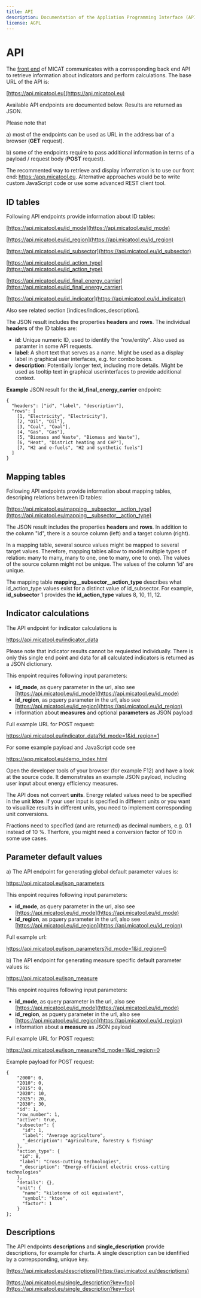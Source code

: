 ```yaml
---
title: API
description: Documentation of the Appliation Programming Interface (API)
license: AGPL
---
```


<!--
© 2023 Fraunhofer-Gesellschaft e.V., München

SPDX-License-Identifier: AGPL-3.0-or-later
-->

# API

The [front end](https://app.micatool.eu) of MICAT communicates with a corresponding back end API to retrieve
information about indicators and perform calculations. The base URL of the API is:

[https://api.micatool.eu](https://api.micatool.eu)

Available API endpoints are documented below. Results are returned as JSON. 

Please note that

a) most of the endpoints can be used as URL in the address bar of a browser (**GET** request).

b) some of the endpoints require to pass additional information in terms of a payload / request body (**POST** request).

The recommented way to retrieve and display information is to use our front end: [https::/app.micatool.eu](https://app.micatool.eu).
Alternative approaches would be to write custom JavaScript code or use some advanced REST client tool.   


## ID tables

Following API endpoints provide information about ID tables:

[https://api.micatool.eu/id_mode](https://api.micatool.eu/id_mode)

[https://api.micatool.eu/id_region](https://api.micatool.eu/id_region)

[https://api.micatool.eu/id_subsector](https://api.micatool.eu/id_subsector)

[https://api.micatool.eu/id_action_type](https://api.micatool.eu/id_action_type)

[https://api.micatool.eu/id_final_energy_carrier](https://api.micatool.eu/id_final_energy_carrier)

[https://api.micatool.eu/id_indicator](https://api.micatool.eu/id_indicator)

Also see related section [indices/indices_description].

The JSON result includes the properties **headers** and **rows**.
The individual **headers** of the ID tables are:

* **id**: Unique numeric ID, used to identify the "row/entity". Also used as paramter in some API requests. 
* **label**: A short text that serves as a name. Might be used as a display label in graphical user interfaces, e.g. for combo boxes. 
* **description**: Potentially longer text, including more details. Might be used as tooltip text in graphical userinterfaces to provide additional context.

**Example** JSON result for the **id_final_energy_carrier** endpoint:

```
{
  "headers": ["id", "label", "description"], 
  "rows": [
    [1, "Electricity", "Electricity"], 
	[2, "Oil", "Oil"], 
	[3, "Coal", "Coal"], 
	[4, "Gas", "Gas"], 
	[5, "Biomass and Waste", "Biomass and Waste"], 
	[6, "Heat", "District heating and CHP"], 
	[7, "H2 and e-fuels", "H2 and synthetic fuels"]
  ]
}
```

## Mapping tables

Following API endpoints provide information about mapping tables, descriping relations between ID tables:

[https://api.micatool.eu/mapping__subsector__action_type](https://api.micatool.eu/mapping__subsector__action_type)

The JSON result includes the properties **headers** and **rows**. In addition to the column "id", there is a 
source column (left) and a target column (right). 

In a mapping table, several source values might be mapped to several target values. Therefore, mapping tables allow 
to model multiple types of relation: many to many, many to one, one to many, one to one).
The values of the source column might not be unique. The values of the column 'id' are unique.

The mapping table **mapping__subsector__action_type** describes what id_action_type values exist for a distinct value of id_subsector.
For example, **id_subsector** 1 provides the **id_action_type** values 8, 10, 11, 12.  

 
## Indicator calculations

The API endpoint for indicator calculations is

https://api.micatool.eu/indicator_data  

Please note that indicator results cannot be requiested individually. There is only this single end point and data for all calculated
indicators is returned as a JSON dictionary. 

This enpoint requires following input parameters:

* **id_mode**, as query parameter in the url, also see [https://api.micatool.eu/id_mode](https://api.micatool.eu/id_mode)
* **id_region**, as pquery parameter in the url, also see [https://api.micatool.eu/id_region](https://api.micatool.eu/id_region)
* information about **measures** and optional **parameters** as JSON payload

Full example URL for POST request:

https://api.micatool.eu/indicator_data?id_mode=1&id_region=1

For some example payload and JavaScript code see

https://app.micatool.eu/demo_index.html

Open the developer tools of your browser (for example F12) and have a look at the source code. 
It demonstrates an example JSON payload, including user input about energy efficiency measures.

The API does not convert **units**. Energy related values need to be specified in the unit **ktoe**. 
If your user input is specified in different units or you want to visuallize results in different units,
you need to implement corresponding unit conversions. 

Fractions need to specified (and are returned) as decimal numbers, e.g. 0.1 instead of 10 %. 
Therfore, you might need a conversion factor of 100 in some use cases.
   


## Parameter default values

a) The API endpoint for generating global default parameter values is:

https://api.micatool.eu/json_parameters

This enpoint requires following input parameters:

* **id_mode**, as query parameter in the url, also see [https://api.micatool.eu/id_mode](https://api.micatool.eu/id_mode)
* **id_region**, as pquery parameter in the url, also see [https://api.micatool.eu/id_region](https://api.micatool.eu/id_region)


Full example url: 

https://api.micatool.eu/json_parameters?id_mode=1&id_region=0

b) The API endpoint for generating measure specific default parameter values is:

https://api.micatool.eu/json_measure 

This enpoint requires following input parameters:

* **id_mode**, as query parameter in the url, also see [https://api.micatool.eu/id_mode](https://api.micatool.eu/id_mode)
* **id_region**, as pquery parameter in the url, also see [https://api.micatool.eu/id_region](https://api.micatool.eu/id_region)
* information about a **measure** as JSON payload

Full example URL for POST request:

https://api.micatool.eu/json_measure?id_mode=1&id_region=0


Example payload for POST request:

```
{
    "2000": 0,
    "2010": 0,
    "2015": 0,
    "2020": 10,
    "2025": 20,
    "2030": 30,
    "id": 1,
    "row_number": 1,
    "active": true,
    "subsector": {
      "id": 1,
      "label": "Average agriculture",
      "_description": "Agriculture, forestry & fishing"
    },
    "action_type": {
     "id": 8,
     "label": "Cross-cutting technologies",
     "_description": "Energy-efficient electric cross-cutting technologies"
    },
    "details": {},
    "unit": {
      "name": "kilotonne of oil equivalent",
      "symbol": "ktoe",
      "factor": 1
    }
};
```

## Descriptions

The API endpoints **descriptions** and **single_description** provide descriptions, for example for charts.
A single description can be idenfified by a correpsponding, unique key. 

[https://api.micatool.eu/descriptions](https://api.micatool.eu/descriptions)

[https://api.micatool.eu/single_description?key=foo](https://api.micatool.eu/single_description?key=foo)

